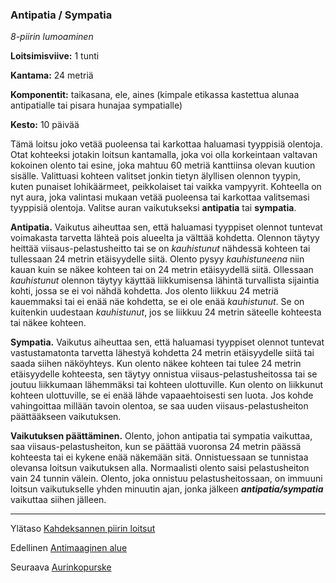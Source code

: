 ### Antipatia / Sympatia

*8-piirin lumoaminen*

**Loitsimisviive:** 1 tunti

**Kantama:** 24 metriä

**Komponentit:** taikasana, ele, aines (kimpale etikassa kastettua alunaa antipatialle tai pisara hunajaa sympatialle)

**Kesto:** 10 päivää

Tämä loitsu joko vetää puoleensa tai karkottaa haluamasi tyyppisiä olentoja. Otat kohteeksi jotakin loitsun kantamalla, joka voi olla korkeintaan valtavan kokoinen olento tai esine, joka mahtuu 60 metriä kanttiinsa olevan kuution sisälle. Valittuasi kohteen valitset jonkin tietyn älyllisen olennon tyypin, kuten punaiset lohikäärmeet, peikkolaiset tai vaikka vampyyrit. Kohteella on nyt aura, joka valintasi mukaan vetää puoleensa tai karkottaa valitsemasi tyyppisiä olentoja. Valitse auran vaikutukseksi **antipatia** tai **sympatia**.

**Antipatia.** Vaikutus aiheuttaa sen, että haluamasi tyyppiset olennot tuntevat voimakasta tarvetta lähteä pois alueelta ja välttää kohdetta. Olennon täytyy heittää viisaus-pelastusheitto tai se on *kauhistunut* nähdessä kohteen tai tullessaan 24 metrin etäisyydelle siitä. Olento pysyy *kauhistuneena* niin kauan kuin se näkee kohteen tai on 24 metrin etäisyydellä siitä. Ollessaan *kauhistunut* olennon täytyy käyttää liikkumisensa lähintä turvallista sijaintia kohti, jossa se ei voi nähdä kohdetta. Jos olento liikkuu 24 metriä kauemmaksi tai ei enää näe kohdetta, se ei ole enää *kauhistunut*. Se on kuitenkin uudestaan *kauhistunut*, jos se liikkuu 24 metrin säteelle kohteesta tai näkee kohteen.

**Sympatia.** Vaikutus aiheuttaa sen, että haluamasi tyyppiset olennot tuntevat vastustamatonta tarvetta lähestyä kohdetta 24 metrin etäisyydelle siitä tai saada siihen näköyhteys. Kun olento näkee kohteen tai tulee 24 metrin etäisyydelle kohteesta, sen täytyy onnistua viisaus-pelastusheitossa tai se joutuu liikkumaan lähemmäksi tai kohteen ulottuville. Kun olento on liikkunut kohteen ulottuville, se ei enää lähde vapaaehtoisesti sen luota. Jos kohde vahingoittaa millään tavoin olentoa, se saa uuden viisaus-pelastusheiton päättääkseen vaikutuksen.

**Vaikutuksen päättäminen.** Olento, johon antipatia tai sympatia vaikuttaa, saa viisaus-pelastusheiton, kun se päättää vuoronsa 24 metrin päässä kohteesta tai ei kykene enää näkemään sitä. Onnistuessaan se tunnistaa olevansa loitsun vaikutuksen alla. Normaalisti olento saisi pelastusheiton vain 24 tunnin välein. Olento, joka onnistuu pelastusheitossaan, on immuuni loitsun vaikutukselle yhden minuutin ajan, jonka jälkeen ***antipatia/sympatia*** vaikuttaa siihen jälleen.

---

Ylätaso [Kahdeksannen piirin loitsut](8_piirin_loitsut)

Edellinen [Antimaaginen alue](Antimaaginen_alue)

Seuraava [Aurinkopurske](Aurinkopurske)

